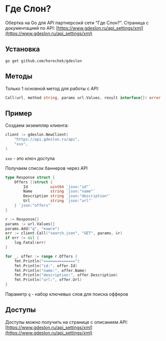 # Где Слон?

Обертка на Go для API партнерсокй сети "Где Слон?". Страница с документацией по API: [https://www.gdeslon.ru/api_settings/xml](https://www.gdeslon.ru/api_settings/xml)

## Установка

```
go get github.com/horechek/gdeslon
```

## Методы

Только 1 основной метод для работы с API:

```go
Call(url, method string, params url.Values, result interface{}) error
```

## Пример

Создаем экземпляр клиента:

```go
client := gdeslon.NewClient(
    "https://api.gdeslon.ru/api",
    "xxx",
)
```

`xxx` - это ключ доступа

Получаем список баннеров через API

```go
type Response struct {
    Offers []struct {
        Id          uint64 `json:"id"`
        Name        string `json:"name"`
        Description string `json:"description"`
        Url         string `json:"url"`
    } `json:"offers"`
}

r := Response{}
params := url.Values{}
params.Add("q", "книги")
err := client.Call("search.json", "GET", params, &r)
if err != nil {
    log.Fatal(err)
}

for _, offer := range r.Offers {
    fmt.Println("==============")
    fmt.Println("id:", offer.Id)
    fmt.Println("name:", offer.Name)
    fmt.Println("description:", offer.Description)
    fmt.Println("url:", offer.Url)
}
```

Параметр `q` - набор ключевых слов для поиска офферов

## Доступы

Доступы можно получить на странице с описанием API: [https://www.gdeslon.ru/api_settings/xml](https://www.gdeslon.ru/api_settings/xml)